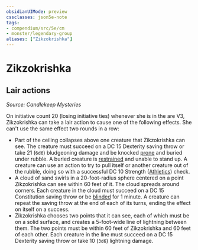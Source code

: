 ```yaml
---
obsidianUIMode: preview
cssclasses: json5e-note
tags:
- compendium/src/5e/cm
- monster/legendary-group
aliases: ["Zikzokrishka"]
---
```

# Zikzokrishka

## Lair actions
_Source: Candlekeep Mysteries_

On initiative count 20 (losing initiative ties) whenever she is in the are V3, Zikzokrishka can take a lair action to cause one of the following effects. She can't use the same effect two rounds in a row:

- Part of the ceiling collapses above one creature that Zikzokrishka can see. The creature must succeed on a DC 15 Dexterity saving throw or take 21 (`6d6`) bludgeoning damage and be knocked [prone](/Systems/5e/rules/conditions.md#prone) and buried under rubble. A buried creature is [restrained](/Systems/5e/rules/conditions.md#restrained) and unable to stand up. A creature can use an action to try to pull itself or another creature out of the rubble, doing so with a successful DC 10 Strength ([Athletics](/Systems/5e/rules/skills.md#Athletics)) check.  
- A cloud of sand swirls in a 20-foot-radius sphere centered on a point Zikzokrishka can see within 60 feet of it. The cloud spreads around corners. Each creature in the cloud must succeed on a DC 15 Constitution saving throw or be [blinded](/Systems/5e/rules/conditions.md#blinded) for 1 minute. A creature can repeat the saving throw at the end of each of its turns, ending the effect on itself on a success.  
- Zikzokrishka chooses two points that it can see, each of which must be on a solid surface, and creates a 5-foot-wide line of lightning between them. The two points must be within 60 feet of Zikzokrishka and 60 feet of each other. Each creature in the line must succeed on a DC 15 Dexterity saving throw or take 10 (`3d6`) lightning damage.